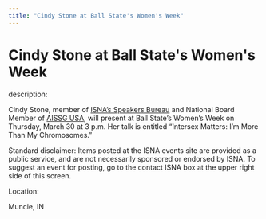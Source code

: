 ```yaml
---
title: "Cindy Stone at Ball State's Women's Week"
---
```


# Cindy Stone at Ball State's Women's Week

  
description:  
  


Cindy Stone, member of [ISNA&#8217;s Speakers Bureau][1] and National Board Member of [AISSG USA][2], will present at Ball State&#8217;s Women&#8217;s Week on Thursday, March 30 at 3 p.m. Her talk is entitled &#8220;Intersex Matters: I&#8217;m More Than My Chromosomes.&#8221;

  
  
  


Standard disclaimer: Items posted at the ISNA events site are provided as a public service, and are not necessarily sponsored or endorsed by ISNA. To suggest an event for posting, go to the contact ISNA box at the upper right side of this screen. 

  
  
  
  




  


  


  
Location:  
  
Muncie, IN

 [1]: http://www.isna.org/about/speakers/
 [2]: http://www.medhelp.org/www/ais/